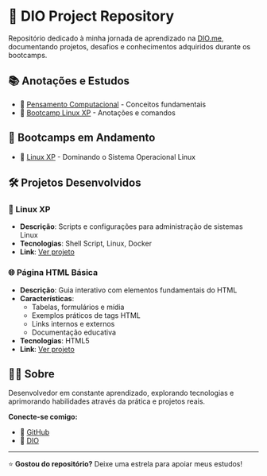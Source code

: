 # 🚀 DIO Project Repository

Repositório dedicado à minha jornada de aprendizado na [DIO.me](https://dio.me), documentando projetos, desafios e conhecimentos adquiridos durante os bootcamps.

## 📚 Anotações e Estudos

- 🧠 [Pensamento Computacional](https://www.notion.so/Pensamento-Computacional-df29d1eea4f8454f95517498d1e1e17d) - Conceitos fundamentais
- 🐧 [Bootcamp Linux XP](https://www.notion.so/Bootcamp-Linux-XP-4777259f0ac243e7ae286bd439a8cb8d) - Anotações e comandos

## 🎯 Bootcamps em Andamento

- 🐧 [Linux XP](https://web.dio.me/track/5185f031-7dc5-466e-bffb-2db01bf7abb3) - Dominando o Sistema Operacional Linux

## 🛠️ Projetos Desenvolvidos

### 🐧 Linux XP
- **Descrição**: Scripts e configurações para administração de sistemas Linux
- **Tecnologias**: Shell Script, Linux, Docker
- **Link**: [Ver projeto](https://github.com/mviniciusca/dio-project/tree/main/linuxxp)

### 🌐 Página HTML Básica
- **Descrição**: Guia interativo com elementos fundamentais do HTML
- **Características**: 
  - Tabelas, formulários e mídia
  - Exemplos práticos de tags HTML
  - Links internos e externos
  - Documentação educativa
- **Tecnologias**: HTML5
- **Link**: [Ver projeto](https://github.com/mviniciusca/dio-project/tree/main/html)

## 👨‍💻 Sobre

Desenvolvedor em constante aprendizado, explorando tecnologias e aprimorando habilidades através da prática e projetos reais.

**Conecte-se comigo:**
- 🔗 [GitHub](https://github.com/mviniciusca)
- 📘 [DIO](https://dio.me)

---

⭐ **Gostou do repositório?** Deixe uma estrela para apoiar meus estudos! 
